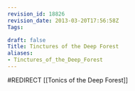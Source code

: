 ```yaml
---
revision_id: 18826
revision_date: 2013-03-20T17:56:58Z
Tags:

draft: false
Title: Tinctures of the Deep Forest
aliases:
- Tinctures_of_the_Deep_Forest
---
```

#REDIRECT [[Tonics of the Deep Forest]]